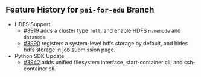 ## Feature History for `pai-for-edu` Branch

- HDFS Support
  - [#3919](https://github.com/microsoft/pai/pull/3919) adds a cluster type `full`, and enable HDFS `namenode` and `datanode`.
  - [#3990](https://github.com/microsoft/pai/pull/3990) registers a system-level hdfs storage by default, and hides hdfs storage in job submission page.
- Python SDK Update
  - [#3942](https://github.com/microsoft/pai/pull/3942) adds unified filesystem interface, start-container cli, and ssh-container cli.
